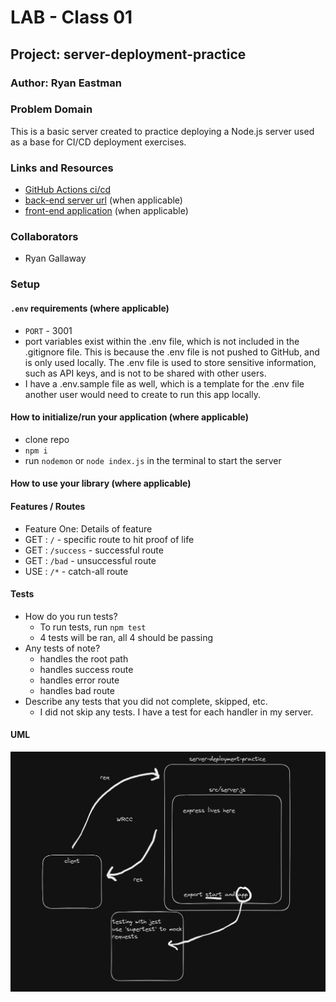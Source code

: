 # LAB - Class 01

## Project: server-deployment-practice

### Author: Ryan Eastman

### Problem Domain

This is a basic server created to practice deploying a Node.js server used as a base for CI/CD deployment exercises.

### Links and Resources

- [GitHub Actions ci/cd](https://github.com/rkgallaway/server-deployment-practice-d51/actions)
- [back-end server url](http://xyz.com) (when applicable)
- [front-end application](http://xyz.com) (when applicable)

### Collaborators

- Ryan Gallaway

### Setup

#### `.env` requirements (where applicable)

- `PORT` - 3001
- port variables exist within the .env file, which is not included in the .gitignore file. This is because the .env file is not pushed to GitHub, and is only used locally. The .env file is used to store sensitive information, such as API keys, and is not to be shared with other users.
- I have a .env.sample file as well, which is a template for the .env file another user would need to create to run this app locally.

#### How to initialize/run your application (where applicable)

- clone repo
- `npm i`
- run `nodemon` or `node index.js` in the terminal to start the server

#### How to use your library (where applicable)

#### Features / Routes

- Feature One: Details of feature
- GET : `/` - specific route to hit proof of life
- GET : `/success` - successful route
- GET : `/bad` - unsuccessful route
- USE : `/*` - catch-all route

#### Tests

- How do you run tests?
  - To run tests, run `npm test`
  - 4 tests will be ran, all 4 should be passing
- Any tests of note?
  - handles the root path
  - handles success route
  - handles error route
  - handles bad route
- Describe any tests that you did not complete, skipped, etc.
  - I did not skip any tests. I have a test for each handler in my server.

#### UML

![Lab01-UML](assets/lab01UML.png)
